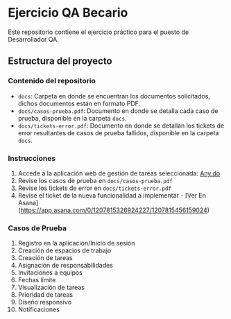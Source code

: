 # Ejercicio QA Becario

Este repositorio contiene el ejercicio práctico para el puesto de Desarrollador QA.

## Estructura del proyecto

### Contenido del repositorio

- `docs`: Carpeta en donde se encuentran los documentos solicitados, dichos documentos están en formato PDF.
- `docs/casos-prueba.pdf`: Documento en donde se detalla cada caso de prueba, disponible en la carpeta `docs`.
- `docs/tickets-error.pdf`: Documento en donde se detallan los tickets de error resultantes de casos de prueba fallidos, disponible en la carpeta `docs`.

### Instrucciones

1. Accede a la aplicación web de gestión de tareas seleccionada: [Any.do](https://www.any.do/)
2. Revise los casos de prueba en `docs/casos-prueba.pdf`
3. Revise los tickets de error en `docs/tickets-error.pdf`
4. Revise el ticket de la nueva funcionalidad a implementar - [Ver En Asana] (https://app.asana.com/0/1207815326924227/1207815456159024)

### Casos de Prueba

1. Registro en la aplicación/Inicio de sesión
2. Creación de espacios de trabajo
3. Creación de tareas
4. Asignación de responsabilidades
5. Invitaciones a equipos
6. Fechas límite
7. Visualización de tareas
8. Prioridad de tareas
9. Diseño responsivo
10. Notificaciones